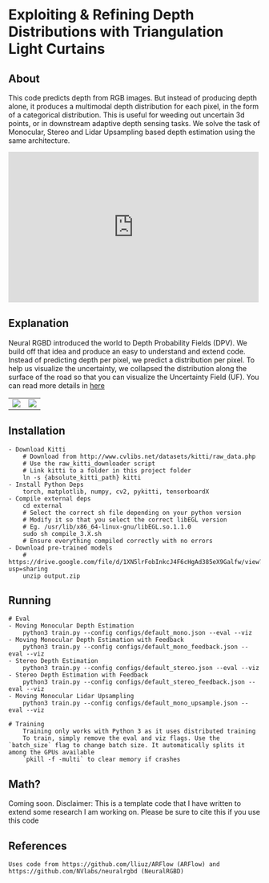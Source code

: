 # Exploiting & Refining Depth Distributions with Triangulation Light Curtains

## About

This code predicts depth from RGB images. But instead of producing depth alone, it produces a multimodal depth distribution for each pixel, in the form of a categorical distribution. This is useful for weeding out uncertain 3d points, or in downstream adaptive depth sensing tasks. We solve the task of Monocular, Stereo and Lidar Upsampling based depth estimation using the same architecture.


<iframe width="500" height="300" src="https://www.youtube.com/embed/kIjn3U8luV0" frameborder="0" allowfullscreen></iframe>

<!-- 
Monocular
![Monocular](https://github.com/soulslicer/probabilistic-depth/blob/main/pics/mono.gif?raw=true)

Stereo
![Stereo](https://github.com/soulslicer/probabilistic-depth/blob/main/pics/stereo.gif?raw=true)

Upsampling
![Upsampling](https://github.com/soulslicer/probabilistic-depth/blob/main/pics/upsample.gif?raw=true)

Stereo Cloud

![Stereo Cloud](https://github.com/soulslicer/probabilistic-depth/blob/main/pics/ptcloud_stereo.gif?raw=true) -->

## Explanation

Neural RGBD introduced the world to Depth Probability Fields (DPV). We build off that idea and produce an easy to understand and extend code. Instead of predicting depth per pixel, we predict a distribution per pixel. To help us visualize the uncertainty, we collapsed the distribution along the surface of the road so that you can visualize the Uncertainty Field (UF). You can read more details in [here](https://github.com/soulslicer/probabilistic-depth/blob/main/pics/explanation.pdf) 

<table>
  <tr>
    <td valign="top"><img src="https://raw.githubusercontent.com/soulslicer/probabilistic-depth/main/pics/image1.png"></td>
    <td valign="top"><img src="https://raw.githubusercontent.com/soulslicer/probabilistic-depth/main/pics/ref.png"></td>
  </tr>
 </table>

## Installation

```
- Download Kitti
    # Download from http://www.cvlibs.net/datasets/kitti/raw_data.php
    # Use the raw_kitti_downloader script
    # Link kitti to a folder in this project folder
    ln -s {absolute_kitti_path} kitti
- Install Python Deps
    torch, matplotlib, numpy, cv2, pykitti, tensorboardX
- Compile external deps
    cd external
    # Select the correct sh file depending on your python version
    # Modify it so that you select the correct libEGL version
    # Eg. /usr/lib/x86_64-linux-gnu/libEGL.so.1.1.0
    sudo sh compile_3.X.sh
    # Ensure everything compiled correctly with no errors
- Download pre-trained models
    # https://drive.google.com/file/d/1XN5lrFobInkcJ4F6cHgAd385eX9Galfw/view?usp=sharing
    unzip output.zip
```

## Running

```
# Eval
- Moving Monocular Depth Estimation
    python3 train.py --config configs/default_mono.json --eval --viz
- Moving Monocular Depth Estimation with Feedback
    python3 train.py --config configs/default_mono_feedback.json --eval --viz
- Stereo Depth Estimation
    python3 train.py --config configs/default_stereo.json --eval --viz
- Stereo Depth Estimation with Feedback
    python3 train.py --config configs/default_stereo_feedback.json --eval --viz
- Moving Monocular Lidar Upsampling
    python3 train.py --config configs/default_mono_upsample.json --eval --viz

# Training
    Training only works with Python 3 as it uses distributed training
    To train, simply remove the eval and viz flags. Use the `batch_size` flag to change batch size. It automatically splits it among the GPUs available
    `pkill -f -multi` to clear memory if crashes
```

## Math?

Coming soon. Disclaimer: This is a template code that I have written to extend some research I am working on. Please be sure to cite this if you use this code

## References

```
Uses code from https://github.com/lliuz/ARFlow (ARFlow) and https://github.com/NVlabs/neuralrgbd (NeuralRGBD)
```
